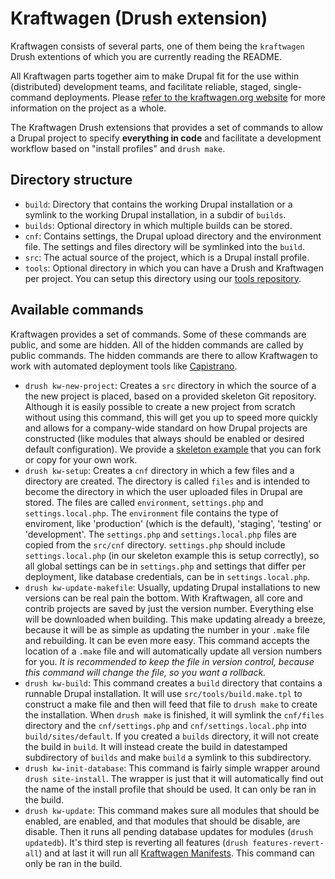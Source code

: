 # Kraftwagen (Drush extension)

Kraftwagen consists of several parts, one of them being the `kraftwagen`
Drush extentions of which you are currently reading the README.

All Kraftwagen parts together aim to make Drupal fit for the use within
(distributed) development teams, and facilitate reliable, staged,
single-command deployments. Please [refer to the kraftwagen.org website](http://kraftwagen.org)
for more information on the project as a whole.

The Kraftwagen Drush extensions that provides a set of commands to allow a
Drupal project to specify **everything in code** and facilitate a development
workflow based on "install profiles" and `drush make`.


## Directory structure

* `build`: Directory that contains the working Drupal installation or a symlink
  to the working Drupal installation, in a subdir of `builds`.
* `builds`: Optional directory in which multiple builds can be stored.
* `cnf`: Contains settings, the Drupal upload directory and the environment
  file. The settings and files directory will be symlinked into the `build`.
* `src`: The actual source of the project, which is a Drupal install profile.
* `tools`: Optional directory in which you can have a Drush and Kraftwagen per
  project. You can setup this directory using our
  [tools repository](https://github.com/kraftwagen/tools).

## Available commands

Kraftwagen provides a set of commands. Some of these commands are public, and
some are hidden. All of the hidden commands are called by public commands. The
hidden commands are there to allow Kraftwagen to work with automated deployment
tools like [Capistrano](http://capistranorb.com/).

* `drush kw-new-project`: Creates a `src` directory in which the source of a the
  new project is placed, based on a provided skeleton Git repository. Although
  it is easily possible to create a new project from scratch without using this
  command, this will get you up to speed more quickly and allows for a
  company-wide standard on how Drupal projects are constructed (like modules
  that always should be enabled or desired default configuration). We provide a
  [skeleton example](https://github.com/kraftwagen/skeleton) that you can fork
  or copy for your own work.
* `drush kw-setup`: Creates a `cnf` directory in which a few files and a
  directory are created. The directory is called `files` and is intended to
  become the directory in which the user uploaded files in Drupal are stored.
  The files are called `environment`, `settings.php` and `settings.local.php`.
  The `environment` file contains the type of enviroment, like 'production'
  (which is the default), 'staging', 'testing' or 'development'. The
  `settings.php` and `settings.local.php` files are copied from the `src/cnf`
  directory. `settings.php` should include `settings.local.php` (in our
  skeleton example this is setup correctly), so all global settings can be in
  `settings.php` and settings that differ per deployment, like database
  credentials, can be in `settings.local.php`.
* `drush kw-update-makefile`: Usually, updating Drupal installations to new
  versions can be real pain the bottom. With Kraftwagen, all core and contrib
  projects are saved by just the version number. Everything else will be
  downloaded when building. This make updating already a breeze, because it will
  be as simple as updating the number in your `.make` file and rebuilding. It
  can be even more easy. This command accepts the location of a `.make` file and
  will automatically update all version numbers for you. *It is recommended to
  keep the file in version control, because this command will change the file,
  so you want a rollback.*
* `drush kw-build`: This command creates a `build` directory that contains a
  runnable Drupal installation. It will use `src/tools/build.make.tpl` to
  construct a make file and then will feed that file to `drush make` to create
  the installation. When `drush make` is finished, it will symlink the
  `cnf/files` directory and the `cnf/settings.php` and `cnf/settings.local.php`
  into `build/sites/default`. If you created a `builds` directory, it will not
  create the build in `build`. It will instead create the build in datestamped
  subdirectory of `builds` and make `build` a symlink to this subdirectory.
* `drush kw-init-database`: This command is fairly simple wrapper around
  `drush site-install`. The wrapper is just that it will automatically find out
  the name of the install profile that should be used. It can only be ran in the
  build.
* `drush kw-update`: This command makes sure all modules that should be enabled,
  are enabled, and that modules that should be disable, are disable. Then it
  runs all pending database updates for modules (`drush updatedb`). It's third
  step is reverting all features (`drush features-revert-all`) and at last it
  will run all
  [Kraftwagen Manifests](https://github.com/kraftwagen/kw-manifests). This
  command can only be ran in the build.
